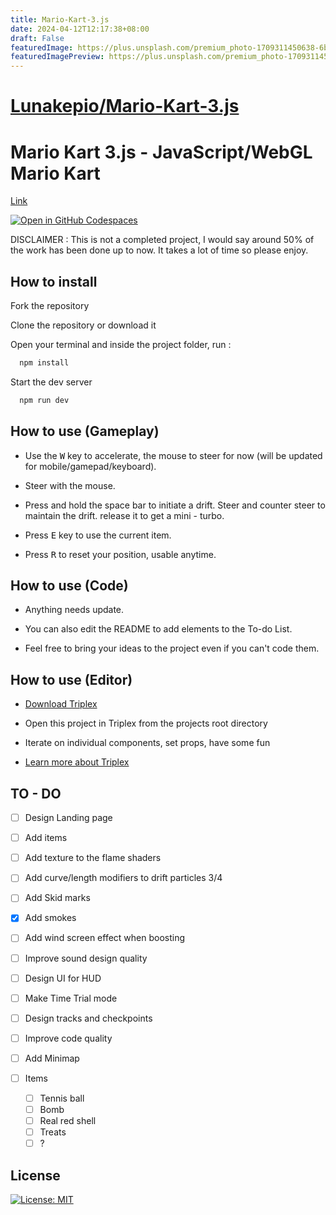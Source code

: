 ```yaml
---
title: Mario-Kart-3.js
date: 2024-04-12T12:17:38+08:00
draft: False
featuredImage: https://plus.unsplash.com/premium_photo-1709311450638-6b7e2d66df74?ixid=M3w0NjAwMjJ8MHwxfHJhbmRvbXx8fHx8fHx8fDE3MTI4OTUyOTN8&ixlib=rb-4.0.3
featuredImagePreview: https://plus.unsplash.com/premium_photo-1709311450638-6b7e2d66df74?ixid=M3w0NjAwMjJ8MHwxfHJhbmRvbXx8fHx8fHx8fDE3MTI4OTUyOTN8&ixlib=rb-4.0.3
---
```


# [Lunakepio/Mario-Kart-3.js](https://github.com/Lunakepio/Mario-Kart-3.js)

# Mario Kart 3.js - JavaScript/WebGL Mario Kart

[Link](https://mario-kart-3-js.vercel.app/)

[![Open in GitHub Codespaces](https://github.com/codespaces/badge.svg)](https://codespaces.new/Lunakepio/Mario-Kart-3.js)

DISCLAIMER : This is not a completed project, I would say around 50% of the work has been done up to now. It takes a lot of time so please enjoy.

## How to install

Fork the repository

Clone the repository or download it

Open your terminal and inside the project folder, run :

```bash
  npm install
```

Start the dev server

```bash
  npm run dev
```

## How to use (Gameplay)

- Use the <kbd>W</kbd> key to accelerate, the mouse to steer for now (will be updated for mobile/gamepad/keyboard).

- Steer with the mouse.

- Press and hold the space bar to initiate a drift. Steer and counter steer to maintain the drift. release it to get a mini - turbo.

- Press <kbd>E</kbd> key to use the current item.

- Press <kbd>R</kbd> to reset your position, usable anytime.

## How to use (Code)

- Anything needs update.

- You can also edit the README to add elements to the To-do List.

- Feel free to bring your ideas to the project even if you can't code them.

## How to use (Editor)

- [Download Triplex](https://triplex.dev/download)

- Open this project in Triplex from the projects root directory

- Iterate on individual components, set props, have some fun

- [Learn more about Triplex](https://triplex.dev/docs/get-started/user-interface)

## TO - DO

- [ ] Design Landing page

- [ ] Add items

- [ ] Add texture to the flame shaders

- [ ] Add curve/length modifiers to drift particles 3/4

- [ ] Add Skid marks

- [x] Add smokes

- [ ] Add wind screen effect when boosting

- [ ] Improve sound design quality

- [ ] Design UI for HUD

- [ ] Make Time Trial mode

- [ ] Design tracks and checkpoints

- [ ] Improve code quality

- [ ] Add Minimap

- [ ] Items
  - [ ] Tennis ball
  - [ ] Bomb
  - [ ] Real red shell
  - [ ] Treats
  - [ ] ?

## License

[![License: MIT](https://img.shields.io/badge/License-MIT-yellow.svg)](https://opensource.org/licenses/MIT)
